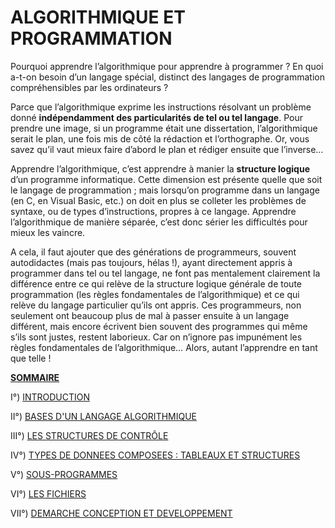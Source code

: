 # ALGORITHMIQUE ET PROGRAMMATION

Pourquoi apprendre l’algorithmique pour apprendre à programmer ? En quoi a-t-on besoin d’un langage spécial, distinct des langages de programmation compréhensibles par les ordinateurs ?

Parce que l’algorithmique exprime les instructions résolvant un problème donné **indépendamment des particularités de tel ou tel langage**. Pour prendre une image, si un programme était une dissertation, l’algorithmique serait le plan, une fois mis de côté la rédaction et l’orthographe. Or, vous savez qu’il vaut mieux faire d’abord le plan et rédiger ensuite que l’inverse…

Apprendre l’algorithmique, c’est apprendre à manier la **structure logique** d’un programme informatique. Cette dimension est présente quelle que soit le langage de programmation ; mais lorsqu’on programme dans un langage (en C, en Visual Basic, etc.) on doit en plus se colleter les problèmes de syntaxe, ou de types d’instructions, propres à ce langage. Apprendre l’algorithmique de manière séparée, c’est donc sérier les difficultés pour mieux les vaincre.

A cela, il faut ajouter que des générations de programmeurs, souvent autodidactes (mais pas toujours, hélas !), ayant directement appris à programmer dans tel ou tel langage, ne font pas mentalement clairement la différence entre ce qui relève de la structure logique générale de toute programmation (les règles fondamentales de l’algorithmique) et ce qui relève du langage particulier qu’ils ont appris. Ces programmeurs, non seulement ont beaucoup plus de mal à passer ensuite à un langage différent, mais encore écrivent bien souvent des programmes qui même s’ils sont justes, restent laborieux. Car on n’ignore pas impunément les règles fondamentales de l’algorithmique… Alors, autant l’apprendre en tant que telle !

<ins>**SOMMAIRE**</ins>

I°) [INTRODUCTION](https://github.com/TICHANE-JM/Algorithme/blob/main/Algorithme-Chap1.md)

II°) [BASES D'UN LANGAGE ALGORITHMIQUE](https://github.com/TICHANE-JM/Algorithme/blob/main/Algorithme-Chap2.md)

III°) [LES STRUCTURES DE CONTRÔLE](https://github.com/TICHANE-JM/Algorithme/blob/main/Algorithme-Chap3.md)

IV°) [TYPES DE DONNEES COMPOSEES : TABLEAUX ET STRUCTURES](https://github.com/TICHANE-JM/Algorithme/blob/main/Algorithme-Chap4.md)

V°) [SOUS-PROGRAMMES](https://github.com/TICHANE-JM/Algorithme/blob/main/Algorithme-Chap5.md)

VI°) [LES FICHIERS](https://github.com/TICHANE-JM/Algorithme/blob/main/Algorithme-Chap6.md)

VII°) [DEMARCHE CONCEPTION ET DEVELOPPEMENT](https://github.com/TICHANE-JM/Algorithme/blob/main/Algorithme-Chap7.md)
